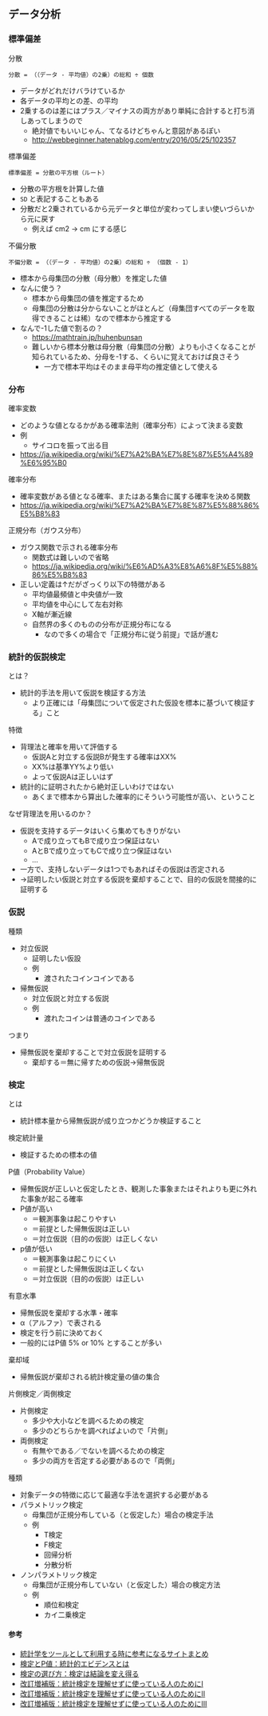 ## データ分析

### 標準偏差
分散
```
分散 = （（データ - 平均値）の2乗）の総和 ÷ 個数
```
- データがどれだけバラけているか
- 各データの平均との差、の平均
- 2乗するのは差にはプラス／マイナスの両方があり単純に合計すると打ち消しあってしまうので
  - 絶対値でもいいじゃん、てなるけどちゃんと意図があるぽい
  - http://webbeginner.hatenablog.com/entry/2016/05/25/102357

標準偏差
```
標準偏差 = 分散の平方根（ルート）
```
- 分散の平方根を計算した値
- `SD` と表記することもある
- 分散だと2乗されているから元データと単位が変わってしまい使いづらいから元に戻す
  - 例えば cm2 → cm にする感じ

不偏分散
```
不偏分散 = （（データ - 平均値）の2乗）の総和 ÷ （個数 - 1）
```
- 標本から母集団の分散（母分散）を推定した値
- なんに使う？
  - 標本から母集団の値を推定するため
  - 母集団の分散は分からないことがほとんど（母集団すべてのデータを取得できることは稀）なので標本から推定する
- なんで-1した値で割るの？
  - https://mathtrain.jp/huhenbunsan
  - 難しいから標本分散は母分散（母集団の分散）よりも小さくなることが知られているため、分母を-1する、くらいに覚えておけば良さそう
    - 一方で標本平均はそのまま母平均の推定値として使える

### 分布

確率変数
- どのような値となるかがある確率法則（確率分布）によって決まる変数
- 例
  - サイコロを振って出る目
- https://ja.wikipedia.org/wiki/%E7%A2%BA%E7%8E%87%E5%A4%89%E6%95%B0

確率分布
- 確率変数がある値となる確率、またはある集合に属する確率を決める関数
- https://ja.wikipedia.org/wiki/%E7%A2%BA%E7%8E%87%E5%88%86%E5%B8%83

正規分布（ガウス分布）
- ガウス関数で示される確率分布
  - 関数式は難しいので省略
  - https://ja.wikipedia.org/wiki/%E6%AD%A3%E8%A6%8F%E5%88%86%E5%B8%83
- 正しい定義は↑だがざっくり以下の特徴がある
  - 平均値最頻値と中央値が一致
  - 平均値を中心にして左右対称
  - X軸が漸近線
  - 自然界の多くのものの分布が正規分布になる
    - なので多くの場合で「正規分布に従う前提」で話が進む

### 統計的仮説検定
とは？
- 統計的手法を用いて仮説を検証する方法
  - より正確には「母集団について仮定された仮設を標本に基づいて検証する」こと

特徴
- 背理法と確率を用いて評価する
  - 仮説Aと対立する仮説Bが発生する確率はXX%
  - XX%は基準YY%より低い
  - よって仮説Aは正しいはず
- 統計的に証明されたから絶対正しいわけではない
  - あくまで標本から算出した確率的にそういう可能性が高い、ということ

なぜ背理法を用いるのか？
- 仮説を支持するデータはいくら集めてもきりがない
  - Aで成り立ってもBで成り立つ保証はない
  - AとBで成り立ってもCで成り立つ保証はない
  - …
- 一方で、支持しないデータは1つでもあればその仮説は否定される
- →証明したい仮説と対立する仮説を棄却することで、目的の仮説を間接的に証明する

### 仮説

種類
- 対立仮説
  - 証明したい仮設
  - 例
    - 渡されたコインコインである
- 帰無仮説
  - 対立仮説と対立する仮説
  - 例
    - 渡れたコインは普通のコインである

つまり
- 帰無仮説を棄却することで対立仮説を証明する
  - 棄却する＝無に帰すための仮説→帰無仮説


### 検定
とは
- 統計標本量から帰無仮説が成り立つかどうか検証すること

検定統計量
- 検証するための標本の値

P値（Probability Value）
- 帰無仮説が正しいと仮定したとき、観測した事象またはそれよりも更に外れた事象が起こる確率
- P値が高い
  - ＝観測事象は起こりやすい
  - ＝前提とした帰無仮説は正しい
  - ＝対立仮説（目的の仮説）は正しくない
- p値が低い
  - ＝観測事象は起こりにくい
  - ＝前提とした帰無仮説は正しくない
  - ＝対立仮説（目的の仮説）は正しい

有意水準
- 帰無仮説を棄却する水準・確率
- α（アルファ）で表される
- 検定を行う前に決めておく
- 一般的にはP値 5% or 10% とすることが多い

棄却域
- 帰無仮説が棄却される統計検定量の値の集合

片側検定／両側検定
- 片側検定
  - 多少や大小などを調べるための検定
  - 多少のどちらかを調べればよいので「片側」
- 両側検定
  - 有無やである／でないを調べるための検定
  - 多少の両方を否定する必要があるので「両側」

種類
- 対象データの特徴に応じて最適な手法を選択する必要がある
- パラメトリック検定
  - 母集団が正規分布している（と仮定した）場合の検定手法
  - 例
    - T検定
    - F検定
    - 回帰分析
    - 分散分析
- ノンパラメトリック検定
  - 母集団が正規分布していない（と仮定した）場合の検定方法
  - 例
    - 順位和検定
    - カイ二乗検定


#### 参考
- [統計学をツールとして利用する時に参考になるサイトまとめ](https://qiita.com/KentaroUeda/items/946d58cd7a93be7bd9d7)
- [検定とP値：統計的エビデンスとは](https://www.amed.go.jp/content/000034155.pdf)
- [検定の選び方：検定は結論を変え得る](https://www.amed.go.jp/content/000034160.pdf)
- [改訂増補版：統計検定を理解せずに使っている人のためにⅠ](https://katosei.jsbba.or.jp/view_html.php?aid=1183)
- [改訂増補版：統計検定を理解せずに使っている人のためにⅡ](https://katosei.jsbba.or.jp/view_html.php?aid=1196)
- [改訂増補版：統計検定を理解せずに使っている人のためにⅢ](https://katosei.jsbba.or.jp/view_html.php?aid=1208)


